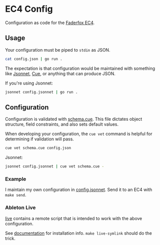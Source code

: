 # EC4 Config

Configuration as code for the [Faderfox EC4](https://faderfox.de/ec4.html).

## Usage

Your configuration must be piped to `stdin` as JSON.

```sh
cat config.json | go run .
```

The expectation is that configuration would be maintained with something like
[Jsonnet](https://jsonnet.org/), [Cue](https://cuelang.org/), or anything that
can produce JSON.

If you're using Jsonnet:

```sh
jsonnet config.jsonnet | go run .
```

## Configuration

Configuration is validated with [schema.cue](schema.cue). This file dictates
object structure, field constraints, and also sets default values.

When developing your configuration, the `cue vet` command is helpful for
determining if validation will pass.

```sh
cue vet schema.cue config.json
```

Jsonnet:

```sh
jsonnet config.jsonnet | cue vet schema.cue -
```

### Example

I maintain my own configuration in [config.jsonnet](config.jsonnet). Send it to
an EC4 with `make send`.

### Ableton Live

[live](./live) contains a remote script that is intended to work with the above
configuration.

See [documentation](https://help.ableton.com/hc/en-us/articles/209072009-Installing-third-party-remote-scripts)
for installation info. `make live-symlink` should do the trick.
